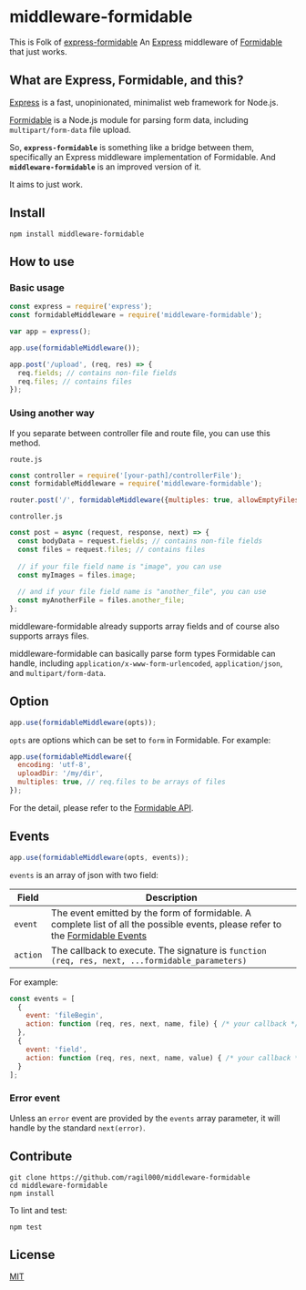 # middleware-formidable

This is Folk of [express-formidable](https://github.com/hatashiro/express-formidable) An [Express](http://expressjs.com) middleware of
[Formidable](https://github.com/felixge/node-formidable) that just works.

## What are Express, Formidable, and this?

[Express](http://expressjs.com) is a fast, unopinionated, minimalist web
framework for Node.js.

[Formidable](https://github.com/felixge/node-formidable) is a Node.js module
for parsing form data, including `multipart/form-data` file upload.

So, **`express-formidable`** is something like a bridge between them,
specifically an Express middleware implementation of Formidable. And **`middleware-formidable`** is an improved version of it.

It aims to just work.

## Install

```
npm install middleware-formidable
```

## How to use

### Basic usage

```js
const express = require('express');
const formidableMiddleware = require('middleware-formidable');

var app = express();

app.use(formidableMiddleware());

app.post('/upload', (req, res) => {
  req.fields; // contains non-file fields
  req.files; // contains files
});
```

### Using another way

If you separate between controller file and route file, you can use this method.

`route.js`

```js
const controller = require('[your-path]/controllerFile');
const formidableMiddleware = require('middleware-formidable');

router.post('/', formidableMiddleware({multiples: true, allowEmptyFiles: true}), controller.post);
```

`controller.js`

```js
const post = async (request, response, next) => {
  const bodyData = request.fields; // contains non-file fields
  const files = request.files; // contains files
  
  // if your file field name is "image", you can use
  const myImages = files.image;
  
  // and if your file field name is "another_file", you can use
  const myAnotherFile = files.another_file;
};
```

middleware-formidable already supports array fields and of course also supports arrays files.

middleware-formidable can basically parse form types Formidable can handle,
including `application/x-www-form-urlencoded`, `application/json`, and
`multipart/form-data`.

## Option

```js
app.use(formidableMiddleware(opts));
```

`opts` are options which can be set to `form` in Formidable. For example:

```js
app.use(formidableMiddleware({
  encoding: 'utf-8',
  uploadDir: '/my/dir',
  multiples: true, // req.files to be arrays of files
});
```

For the detail, please refer to the
[Formidable API](https://github.com/felixge/node-formidable#api).

## Events

```js
app.use(formidableMiddleware(opts, events));
```

`events` is an array of json with two field:

| Field | Description |
| ----- | ----------- |
| `event` | The event emitted by the form of formidable. A complete list of all the possible events, please refer to the [Formidable Events](https://github.com/felixge/node-formidable#events) |
| `action` | The callback to execute. The signature is `function (req, res, next, ...formidable_parameters)` |

For example:

```js
const events = [
  {
    event: 'fileBegin',
    action: function (req, res, next, name, file) { /* your callback */ }
  }, 
  {
    event: 'field',
    action: function (req, res, next, name, value) { /* your callback */ }
  }
];
```

### Error event

Unless an `error` event are provided by the `events` array parameter, it will handle by the standard `next(error)`.

## Contribute

```
git clone https://github.com/ragil000/middleware-formidable
cd middleware-formidable
npm install
```

To lint and test:

```
npm test
```

## License

[MIT](LICENSE)
